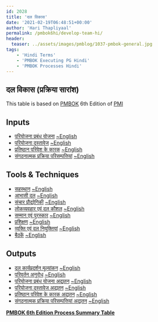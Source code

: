 ```yaml
---
id: 2028   
title: 'दल विकास'
date: '2021-02-19T06:48:51+00:00'
author: 'Hari Thapliyaal'
permalink: /pmbok6hi/develop-team-hi/
header:
  teaser: ../assets/images/pmblog/1037-pmbok-general.jpg
tags:
    - 'Hindi Terms'
    - 'PMBOK Executing PG Hindi'
    - 'PMBOK Processes Hindi'
---
```


## दल विकास (प्रक्रिया सारांश)

This table is based on [PMBOK](https://www.pmi.org/pmbok-guide-standards) 6th Edition of [PMI](https://www.pmi.org)

## Inputs

- [परियोजना प्रबंध योजना](/pmbok6hi/project-management-plan-hi) [~English](/pmbok6/Project-Management-Plan)
- [परियोजना दस्तावेज](/pmbok6hi/project-documents-hi) [~English](/pmbok6/Project-Documents)
- [प्रतिष्ठान परिवेश के कारक](/pmbok6hi/enterprise-environmental-factors-hi) [~English](/pmbok6/Enterprise-Environmental-Factors)
- [संगठनात्मक प्रक्रिया परिसम्पत्तियां](/pmbok6hi/organizational-process-assets-hi) [~English](/pmbok6/Organizational-Process-Assets)

## Tools &amp; Techniques

- [सहस्थान](/pmbok6hi/colocation-hi) [~English](/pmbok6/Colocation)
- [आभासी दल](/pmbok6hi/virtual-teams-hi) [~English](/pmbok6/Virtual-Teams)
- [संचार प्रौद्योगिकी](/pmbok6hi/communication-technology-hi) [~English](/pmbok6/Communication-Technology)
- [लोकव्यवहार एवं दल कौशल](/pmbok6hi/interpersonal-and-team-skills-hi) [~English](/pmbok6/Interpersonal-And-Team-Skills)
- [सम्मान एवं पुरस्कार](/pmbok6hi/recognition-and-rewards-hi) [~English](/pmbok6/Recognition-And-Rewards)
- [प्रशिक्षण](/pmbok6hi/training-hi) [~English](/pmbok6/Training)
- [व्यक्ति एवं दल नियुक्तियां](/pmbok6hi/individual-and-team-assessments-hi) [~English](/pmbok6/Individual-And-Team-Assessments)
- [बैठकें](/pmbok6hi/meetings-hi) [~English](/pmbok6/Meetings)

## Outputs

- [दल कार्यप्रदर्शन मूल्यांकन](/pmbok6hi/team-performance-assessments-hi) [~English](/pmbok6/Team-Performance-Assessments)
- [परिवर्तन अनुरोध](/pmbok6hi/change-requests-hi) [~English](/pmbok6/Change-Requests)
- [परियोजना प्रबंध योजना अद्यतन](/pmbok6hi/project-management-plan-updates-hi) [~English](/pmbok6/Project-Management-Plan-Updates)
- [परियोजना दस्तावेज अद्यतन](/pmbok6hi/project-documents-updates-hi) [~English](/pmbok6/Project-Documents-Updates)
- [प्रतिष्ठान परिवेश के कारक अद्यतन](/pmbok6hi/enterprise-environmental-factors-updates-hi) [~English](/pmbok6/Enterprise-Environmental-Factors-Updates)
- [संगठनात्मक प्रक्रिया परिसम्पत्तियां अद्यतन](/pmbok6hi/organizational-process-assets-updates-hi) [~English](/pmbok6/Organizational-Process-Assets-Updates)

**[PMBOK 6th Edition Process Summary Table](process-groups-and-processes-in-pmbok6/)**